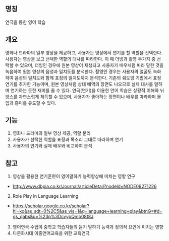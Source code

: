 ## 명칭
연극을 통한 영어 학습

## 개요
영화나 드라마의 일부 영상을 제공하고, 사용자는 영상에서 연기를 할 역할을 선택한다. 사용자는 영상을 보고 선택한 역할의 대사를 따라한다. 이 때 더빙과 촬영 두가지 중 선택할 수 있으며, 더빙인 경우에 원본 영상이 재생되고 사용자가 배우처럼 따라 말한 것을 녹음하여 원본 영상의 음성과 일치도를 분석한다. 촬영인 경우는 사용자의 얼굴도 녹화하여 음성의 일치도와 함께 표정의 일치도까지 분석한다.
기존의 쉐도잉 기법에서 표정 연기를 추가한 기능이며, 원본 영상처럼 상대 배역의 장면도 나오므로 실제 대사를 말하며 연기하는 듯한 재미를 줄 수 있다.
연극(연기)을 이용한 언어 학습은 상황적 이해와 뉘앙스를 자연스럽게 체득할 수 있으며, 사용자가 좋아하는 장면이나 배우를 따라하며 몰입과 흥미를 유도할 수 있다.

## 기능
1. 영화나 드라마의 일부 영상 제공, 역할 분리
2. 사용자가 선택한 역할을 표정과 목소리 그대로 따라하며 연기
3. 사용자의 연기와 실제 배우와 비교하여 분석

## 참고
1. 영상을 활용한 연기훈련이 영어말하기 능력향상에 미치는 영향 연구
- http://www.dbpia.co.kr/Journal/articleDetail?nodeId=NODE09271226
2. Role Play in Language Learning
- https://scholar.google.co.kr/scholar?hl=ko&as_sdt=0%2C5&as_vis=1&q=language+learning+play&btnG=#d=gs_qabs&u=%23p%3DcvypQmb08t8J
3. 영어연극 수업이 중학교 학습자들의 듣기 말하기 능력과 정의적 요인에 미치는 영향
4. 다문화시대 이중언어교육을 위한 교육연극
